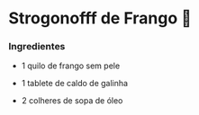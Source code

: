 # Strogonofff de Frango :chicken:

### Ingredientes

- 1 quilo de frango sem pele

- 1 tablete de caldo de galinha

- 2 colheres de sopa de óleo

  







